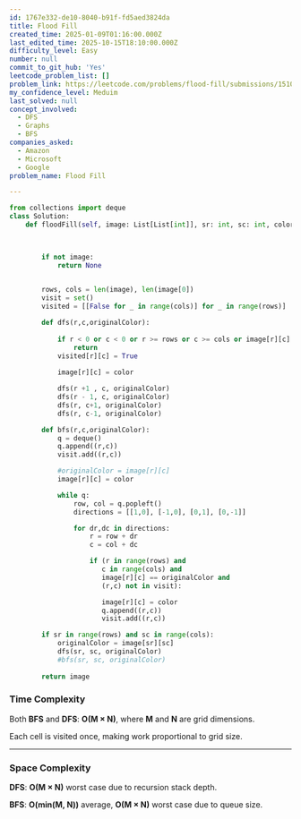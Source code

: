 ```yaml
---
id: 1767e332-de10-8040-b91f-fd5aed3824da
title: Flood Fill
created_time: 2025-01-09T01:16:00.000Z
last_edited_time: 2025-10-15T18:10:00.000Z
difficulty_level: Easy
number: null
commit_to_git_hub: 'Yes'
leetcode_problem_list: []
problem_link: https://leetcode.com/problems/flood-fill/submissions/1510910192/
my_confidence_level: Meduim
last_solved: null
concept_involved:
  - DFS
  - Graphs
  - BFS
companies_asked:
  - Amazon
  - Microsoft
  - Google
problem_name: Flood Fill

---
```


```python
from collections import deque
class Solution:
    def floodFill(self, image: List[List[int]], sr: int, sc: int, color: int) -> List[List[int]]:
        


        if not image: 
            return None
        

        rows, cols = len(image), len(image[0])
        visit = set()
        visited = [[False for _ in range(cols)] for _ in range(rows)]

        def dfs(r,c,originalColor): 
            
            if r < 0 or c < 0 or r >= rows or c >= cols or image[r][c] != originalColor or visited[r][c]: 
                return
            visited[r][c] = True
            
            image[r][c] = color

            dfs(r +1 , c, originalColor)
            dfs(r - 1, c, originalColor)
            dfs(r, c+1, originalColor)
            dfs(r, c-1, originalColor)

        def bfs(r,c,originalColor): 
            q = deque()
            q.append((r,c))
            visit.add((r,c))

            #originalColor = image[r][c]
            image[r][c] = color

            while q: 
                row, col = q.popleft()
                directions = [[1,0], [-1,0], [0,1], [0,-1]]

                for dr,dc in directions: 
                    r = row + dr
                    c = col + dc

                    if (r in range(rows) and 
                       c in range(cols) and
                       image[r][c] == originalColor and
                       (r,c) not in visit): 

                       image[r][c] = color
                       q.append((r,c))
                       visit.add((r,c))

        if sr in range(rows) and sc in range(cols): 
            originalColor = image[sr][sc]
            dfs(sr, sc, originalColor)
            #bfs(sr, sc, originalColor)
        
        return image


```

### **Time Complexity**

Both **BFS** and **DFS**: **O(M × N)**, where **M** and **N** are grid dimensions.

Each cell is visited once, making work proportional to grid size.

***

### **Space Complexity**

**DFS**: **O(M × N)** worst case due to recursion stack depth.

**BFS**: **O(min(M, N))** average, **O(M × N)** worst case due to queue size.
